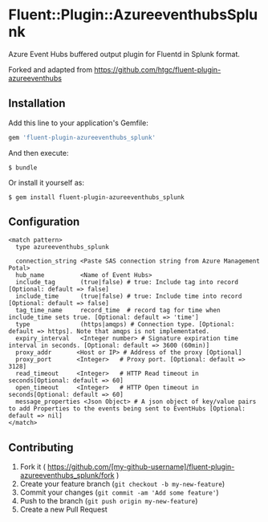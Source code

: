 # Fluent::Plugin::AzureeventhubsSplunk

Azure Event Hubs buffered output plugin for Fluentd in Splunk format.

Forked and adapted from https://github.com/htgc/fluent-plugin-azureeventhubs

## Installation

Add this line to your application's Gemfile:

```ruby
gem 'fluent-plugin-azureeventhubs_splunk'
```

And then execute:

    $ bundle

Or install it yourself as:

    $ gem install fluent-plugin-azureeventhubs_splunk

## Configuration

```
<match pattern>
  type azureeventhubs_splunk

  connection_string <Paste SAS connection string from Azure Management Potal>
  hub_name          <Name of Event Hubs>
  include_tag       (true|false) # true: Include tag into record [Optional: default => false]
  include_time      (true|false) # true: Include time into record [Optional: default => false]
  tag_time_name     record_time  # record tag for time when include_time sets true. [Optional: default => 'time']
  type              (https|amqps) # Connection type. [Optional: default => https]. Note that amqps is not implementated.
  expiry_interval   <Integer number> # Signature expiration time interval in seconds. [Optional: default => 3600 (60min)]
  proxy_addr       <Host or IP> # Address of the proxy [Optional]
  proxy_port	   <Integer>   # Proxy port. [Optional: default => 3128]
  read_timeout     <Integer>   # HTTP Read timeout in seconds[Optional: default => 60]
  open_timeout     <Integer>   # HTTP Open timeout in seconds[Optional: default => 60]
  message_properties <Json Object> # A json object of key/value pairs to add Properties to the events being sent to EventHubs [Optional: default => nil]
</match>
```

## Contributing

1. Fork it ( https://github.com/[my-github-username]/fluent-plugin-azureeventhubs_splunk/fork )
2. Create your feature branch (`git checkout -b my-new-feature`)
3. Commit your changes (`git commit -am 'Add some feature'`)
4. Push to the branch (`git push origin my-new-feature`)
5. Create a new Pull Request
